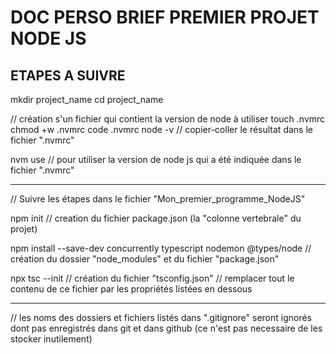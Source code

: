 # DOC PERSO BRIEF PREMIER PROJET NODE JS

## ETAPES A SUIVRE

mkdir project_name
cd project_name

// création s'un fichier qui contient la version de node à utiliser
touch .nvmrc
chmod +w .nvmrc
code .nvmrc
node -v // copier-coller le résultat dans le fichier ".nvmrc"

nvm use // pour utiliser la version de node js qui a été indiquée dans le fichier ".nvmrc"

____

// Suivre les étapes dans le fichier "Mon_premier_programme_NodeJS"

npm init // creation du fichier package.json (la "colonne vertebrale" du projet)

npm install --save-dev concurrently typescript nodemon @types/node // création du dossier "node_modules" et du fichier "package.json"

npx tsc --init // création du fichier "tsconfig.json"
// remplacer tout le contenu de ce fichier par les propriétés listées en dessous

____

// les noms des dossiers et fichiers listés dans ".gitignore" seront ignorés dont pas enregistrés dans git et dans github (ce n'est pas necessaire de les stocker inutilement)
